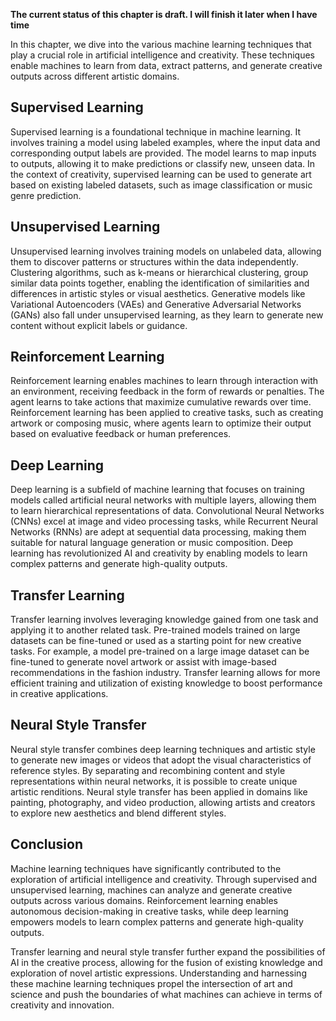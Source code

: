 **The current status of this chapter is draft. I will finish it later when I have time**

In this chapter, we dive into the various machine learning techniques that play a crucial role in artificial intelligence and creativity. These techniques enable machines to learn from data, extract patterns, and generate creative outputs across different artistic domains.

Supervised Learning
-------------------

Supervised learning is a foundational technique in machine learning. It involves training a model using labeled examples, where the input data and corresponding output labels are provided. The model learns to map inputs to outputs, allowing it to make predictions or classify new, unseen data. In the context of creativity, supervised learning can be used to generate art based on existing labeled datasets, such as image classification or music genre prediction.

Unsupervised Learning
---------------------

Unsupervised learning involves training models on unlabeled data, allowing them to discover patterns or structures within the data independently. Clustering algorithms, such as k-means or hierarchical clustering, group similar data points together, enabling the identification of similarities and differences in artistic styles or visual aesthetics. Generative models like Variational Autoencoders (VAEs) and Generative Adversarial Networks (GANs) also fall under unsupervised learning, as they learn to generate new content without explicit labels or guidance.

Reinforcement Learning
----------------------

Reinforcement learning enables machines to learn through interaction with an environment, receiving feedback in the form of rewards or penalties. The agent learns to take actions that maximize cumulative rewards over time. Reinforcement learning has been applied to creative tasks, such as creating artwork or composing music, where agents learn to optimize their output based on evaluative feedback or human preferences.

Deep Learning
-------------

Deep learning is a subfield of machine learning that focuses on training models called artificial neural networks with multiple layers, allowing them to learn hierarchical representations of data. Convolutional Neural Networks (CNNs) excel at image and video processing tasks, while Recurrent Neural Networks (RNNs) are adept at sequential data processing, making them suitable for natural language generation or music composition. Deep learning has revolutionized AI and creativity by enabling models to learn complex patterns and generate high-quality outputs.

Transfer Learning
-----------------

Transfer learning involves leveraging knowledge gained from one task and applying it to another related task. Pre-trained models trained on large datasets can be fine-tuned or used as a starting point for new creative tasks. For example, a model pre-trained on a large image dataset can be fine-tuned to generate novel artwork or assist with image-based recommendations in the fashion industry. Transfer learning allows for more efficient training and utilization of existing knowledge to boost performance in creative applications.

Neural Style Transfer
---------------------

Neural style transfer combines deep learning techniques and artistic style to generate new images or videos that adopt the visual characteristics of reference styles. By separating and recombining content and style representations within neural networks, it is possible to create unique artistic renditions. Neural style transfer has been applied in domains like painting, photography, and video production, allowing artists and creators to explore new aesthetics and blend different styles.

Conclusion
----------

Machine learning techniques have significantly contributed to the exploration of artificial intelligence and creativity. Through supervised and unsupervised learning, machines can analyze and generate creative outputs across various domains. Reinforcement learning enables autonomous decision-making in creative tasks, while deep learning empowers models to learn complex patterns and generate high-quality outputs.

Transfer learning and neural style transfer further expand the possibilities of AI in the creative process, allowing for the fusion of existing knowledge and exploration of novel artistic expressions. Understanding and harnessing these machine learning techniques propel the intersection of art and science and push the boundaries of what machines can achieve in terms of creativity and innovation.
